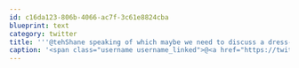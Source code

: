 ```yaml
---
id: c16da123-806b-4066-ac7f-3c61e8824cba
blueprint: text
category: twitter
title: '''@tehShane speaking of which maybe we need to discuss a dress-code.  Aka "TehShane mandatory pants clause"'
caption: '<span class="username username_linked">@<a href="https://twitter.com/tehShane" title="Shane Lawrence">tehShane</a></span> speaking of which maybe we need to discuss a dress-code.  Aka "TehShane mandatory pants clause"'
---
```

